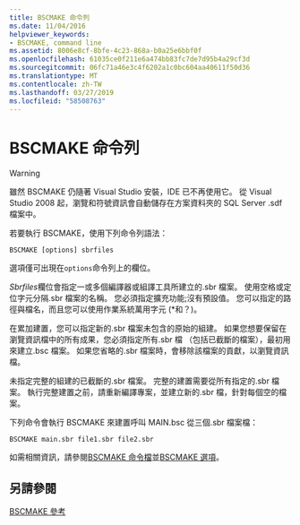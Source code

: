 ```yaml
---
title: BSCMAKE 命令列
ms.date: 11/04/2016
helpviewer_keywords:
- BSCMAKE, command line
ms.assetid: 8006e8cf-8bfe-4c23-868a-b0a25e6bbf0f
ms.openlocfilehash: 61035ce0f211e6a474bb83fc7de7d95b4a29cf3d
ms.sourcegitcommit: 06fc71a46e3c4f6202a1c0bc604aa40611f50d36
ms.translationtype: MT
ms.contentlocale: zh-TW
ms.lasthandoff: 03/27/2019
ms.locfileid: "58508763"
---
```

# <a name="bscmake-command-line"></a>BSCMAKE 命令列

> [!WARNING]
> 雖然 BSCMAKE 仍隨著 Visual Studio 安裝，IDE 已不再使用它。 從 Visual Studio 2008 起，瀏覽和符號資訊會自動儲存在方案資料夾的 SQL Server .sdf 檔案中。

若要執行 BSCMAKE，使用下列命令列語法：

```
BSCMAKE [options] sbrfiles
```

選項僅可出現在`options`命令列上的欄位。

*Sbrfiles*欄位會指定一或多個編譯器或組譯工具所建立的.sbr 檔案。 使用空格或定位字元分隔.sbr 檔案的名稱。 您必須指定擴充功能;沒有預設值。 您可以指定的路徑與檔名，而且您可以使用作業系統萬用字元 (\*和？)。

在累加建置，您可以指定新的.sbr 檔案未包含的原始的組建。 如果您想要保留在瀏覽資訊檔中的所有成果，您必須指定所有.sbr 檔 （包括已截斷的檔案），最初用來建立.bsc 檔案。 如果您省略的.sbr 檔案時，會移除該檔案的貢獻，以瀏覽資訊檔。

未指定完整的組建的已截斷的.sbr 檔案。 完整的建置需要從所有指定的.sbr 檔案。 執行完整建置之前，請重新編譯專案，並建立新的.sbr 檔，針對每個空的檔案。

下列命令會執行 BSCMAKE 來建置呼叫 MAIN.bsc 從三個.sbr 檔案檔：

```
BSCMAKE main.sbr file1.sbr file2.sbr
```

如需相關資訊，請參閱[BSCMAKE 命令檔](bscmake-command-file-response-file.md)並[BSCMAKE 選項](bscmake-options.md)。

## <a name="see-also"></a>另請參閱

[BSCMAKE 參考](bscmake-reference.md)
